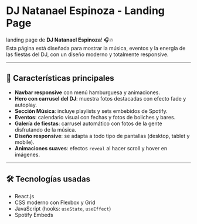 # DJ Natanael Espinoza - Landing Page

landing page de **DJ Natanael Espinoza**! 🎧🔥  
Esta página está diseñada para mostrar la música, eventos y la energía de las fiestas del DJ, con un diseño moderno y totalmente responsive.

---

## 🚀 Características principales

- **Navbar responsive** con menú hamburguesa y animaciones.
- **Hero con carrusel del DJ**: muestra fotos destacadas con efecto fade y autoplay.
- **Sección Música**: incluye playlists y sets embebidos de Spotify.
- **Eventos**: calendario visual con fechas y fotos de boliches y bares.
- **Galería de fiestas**: carrusel automático con fotos de la gente disfrutando de la música.
- **Diseño responsive**: se adapta a todo tipo de pantallas (desktop, tablet y mobile).
- **Animaciones suaves**: efectos `reveal` al hacer scroll y hover en imágenes.

---

## 🛠 Tecnologías usadas

- React.js
- CSS moderno con Flexbox y Grid
- JavaScript (hooks: `useState`, `useEffect`)
- Spotify Embeds
